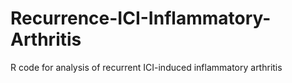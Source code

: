 # Recurrence-ICI-Inflammatory-Arthritis
R code for analysis of recurrent ICI-induced inflammatory arthritis
